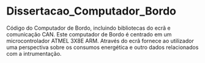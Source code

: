 # Dissertacao_Computador_Bordo
Código do Computador de Bordo, incluindo bibliotecas do ecrã e comunicação CAN.
Este computador de Bordo é centrado em um microcontrolador ATMEL 3X8E ARM.
Através do ecrâ fornece ao utilizador uma perspectiva sobre os consumos energética e outro dados relacionados com a intrumentação.
